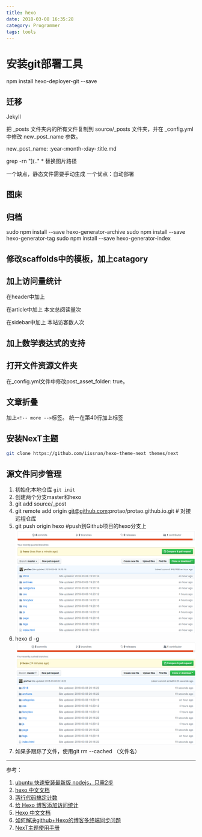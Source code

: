 ```yaml
---
title: hexo
date: 2018-03-08 16:35:28
category: Programmer
tags: tools
---
```


# 安装git部署工具
npm install hexo-deployer-git --save

## 迁移
Jekyll

把 _posts 文件夹内的所有文件复制到 source/_posts 文件夹，并在 _config.yml 中修改 new_post_name 参数。

new_post_name: :year-:month-:day-:title.md

 grep -rn "](.." *
替换图片路径

一个缺点，静态文件需要手动生成
一个优点：自动部署


## 图床

## 归档
sudo npm install --save hexo-generator-archive
sudo npm install --save hexo-generator-tag
sudo npm install --save hexo-generator-index

## 修改scaffolds中的模板，加上catagory

## 加上访问量统计
在header中加上
<script async src="//dn-lbstatics.qbox.me/busuanzi/2.3/busuanzi.pure.mini.js"></script>

在article中加上
<span id="busuanzi_container_page_pv">
   本文总阅读量<span id="busuanzi_value_page_pv"></span>次
</span>

在sidebar中加上
<span id="busuanzi_container_site_uv"> 
  本站访客数<span id="busuanzi_value_site_uv"></span>人次
<!-- more -->
</span>


## 加上数学表达式的支持
<script type="text/javascript"
  src="https://cdn.mathjax.org/mathjax/latest/MathJax.js?config=TeX-AMS-MML_HTMLorMML">
</script>

## 打开文件资源文件夹
在_config.yml文件中修改post_asset_folder: true。

## 文章折叠
加上`<!-- more -->`标签。
统一在第40行加上标签

## 安装NexT主题
```bash
git clone https://github.com/iissnan/hexo-theme-next themes/next
```



## 源文件同步管理
1. 初始化本地仓库 `git init`
2. 创建两个分支master和hexo
3. git add source/_post
4. git remote add origin git@github.com:protao/protao.github.io.git # 对接远程仓库
5. git push origin hexo  #push到Github项目的hexo分支上
    ![](/img/hexo1.png)
6. hexo d -g
    ![](/img/hexo2.png)
7. 如果多跟踪了文件，使用git rm --cached （文件名）

* * *
参考：
1. [ubuntu 快速安装最新版 nodejs，只需2步](http://http://blog.csdn.net/Ezreal_King/article/details/78659810)
2. [hexo 中文文档](https://hexo.io/zh-cn/docs/)
3. [两行代码搞定计数](http://busuanzi.ibruce.info/)
4. [给 Hexo 博客添加访问统计](https://www.jianshu.com/p/8a8f880f40c0)
5. [Hexo 中文文档](https://hexo.io/zh-cn/docs/)
6. [如何解决github+Hexo的博客多终端同步问题](http://blog.csdn.net/Monkey_LZL/article/details/60870891)
7. [NexT主题使用手册](http://theme-next.iissnan.com/)
